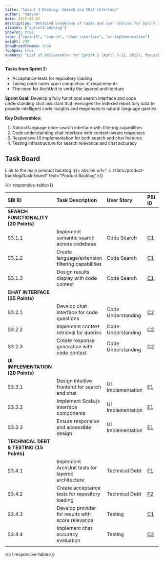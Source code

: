 ```yaml
---
title: "Sprint 3 Backlog: Search and Chat Interface"
author: "Razvan"
date: 2025-04-07
description: "Detailed breakdown of tasks and user stories for Sprint 3's search functionality and chat interface"
aliases: ["sprint3-backlog"]
ShowToc: true
tags: ["sprint3", "search", "chat-interface", "ui-implementation"]
weight: 299
ShowBreadCrumbs: true
TocOpen: true
summary: "List of deliverables for Sprint 3 (April 7-13, 2025), focusing on natural language code search and chat interface implementation."
---
```



**Tasks from Sprint 2:**
- Acceptance tests for repository loading
- Taking code notes upon completion of requirements
- The need for ArchUnit to verify the layered architecture

**Sprint Goal:** Develop a fully functional search interface and code understanding chat assistant that leverages the indexed repository data to provide intelligent code insights and responses to natural language queries.

**Key Deliverables:**
1. Natural language code search interface with filtering capabilities
2. Code understanding chat interface with context-aware responses
3. Responsive UI implementation for both search and chat features
4. Testing infrastructure for search relevance and chat accuracy

## Task Board

Link to the main product backlog: {{< abslink url="../../static/product-backlog#task-board" text="Product Backlog">}}

{{< responsive-table>}}

| SBI ID                                   | Task Description                                  | User Story         | PBI ID                                           | Est. Points | Status     |
| :--------------------------------------- | :------------------------------------------------ | :----------------- | :----------------------------------------------- | :---------- | :--------- |
| **SEARCH FUNCTIONALITY (20 Points)**     |                                                   |                    |                                                  |             |            |
| S3.1.1                                   | Implement semantic search across codebase         | Code Search        | [C1](../../static/product-backlog.md#task-board) | 8           | ✓          |
| S3.1.2                                   | Create language/extension filtering capabilities  | Code Search        | [C1](../../static/product-backlog.md#task-board) | 5           | ✓          |
| S3.1.3                                   | Design results display with code context          | Code Search        | [C1](../../static/product-backlog.md#task-board) | 7           | ✓          |
| **CHAT INTERFACE (25 Points)**           |                                                   |                    |                                                  |             |            |
| S3.2.1                                   | Develop chat interface for code questions         | Code Understanding | [C2](../../static/product-backlog.md#task-board) | 8           | ✓          |
| S3.2.2                                   | Implement context retrieval for queries           | Code Understanding | [C2](../../static/product-backlog.md#task-board) | 10          | ✓          |
| S3.2.3                                   | Create response generation with code context      | Code Understanding | [C2](../../static/product-backlog.md#task-board) | 7           | ✓          |
| **UI IMPLEMENTATION (20 Points)**        |                                                   |                    |                                                  |             |            |
| S3.3.1                                   | Design intuitive frontend for search and chat     | UI Implementation  | [E1](../../static/product-backlog.md#task-board) | 7           | ✓          |
| S3.3.2                                   | Implement Scala.js interface components           | UI Implementation  | [E1](../../static/product-backlog.md#task-board) | 8           | ✓          |
| S3.3.3                                   | Ensure responsive and accessible design           | UI Implementation  | [E1](../../static/product-backlog.md#task-board) | 5           | ✓          |
| **TECHNICAL DEBT & TESTING (15 Points)** |                                                   |                    |                                                  |             |            |
| S3.4.1                                   | Implement ArchUnit tests for layered architecture | Technical Debt     | [F1](../../static/product-backlog.md#task-board) | 3           | ✓          |
| S3.4.2                                   | Create acceptance tests for repository loading    | Technical Debt     | [F2](../../static/product-backlog.md#task-board) | 5           | ✓          |
| S3.4.3                                   | Develop provider for results with score relevance | Testing            | [C1](../../static/product-backlog.md#task-board) | 4           | ✓          |
| S3.4.4                                   | Implement chat accuracy evaluation                | Testing            | [C2](../../static/product-backlog.md#task-board) | 3           | ✓ (report) |
|                                          |                                                   |                    |                                                  |             |            |

{{</ responsive-table>}}
